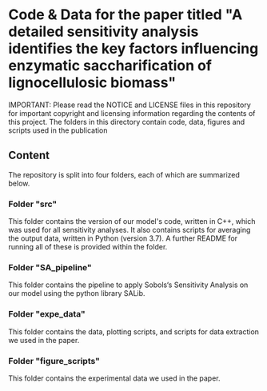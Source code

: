 # Code & Data for the paper titled "A detailed sensitivity analysis identifies the key factors influencing enzymatic saccharification of lignocellulosic biomass"

IMPORTANT: Please read the NOTICE and LICENSE files in this repository for important copyright and licensing information regarding the contents of this project.
The folders in this directory contain code, data, figures and scripts used in the publication

## Content
The repository is split into four folders, each of which are summarized below.

### Folder "src"
This folder contains the version of our model's code, written in C++, which was used for all sensitivity analyses. It also contains scripts for averaging the output data, written in Python (version 3.7). A further README for running all of these is provided within the folder.

### Folder "SA_pipeline"
This folder contains the pipeline to apply Sobols‘s Sensitivity Analysis on our model using the python library SALib.

### Folder "expe_data"
This folder contains the data, plotting scripts, and scripts for data extraction we used in the paper.

### Folder "figure_scripts"
This folder contains the experimental data we used in the paper.

